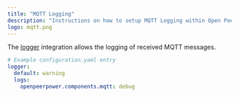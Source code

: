 ```yaml
---
title: "MQTT Logging"
description: "Instructions on how to setup MQTT Logging within Open Peer Power."
logo: mqtt.png
---
```


The [logger](/integrations/logger/) integration allows the logging of received MQTT messages.

```yaml
# Example configuration.yaml entry
logger:
  default: warning
  logs:
    openpeerpower.components.mqtt: debug
```

